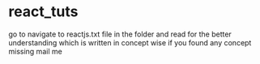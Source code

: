 # react_tuts
 go to navigate to reactjs.txt file in the folder and read for the better understanding
 which is written in concept wise
 if you found any concept missing mail me 
